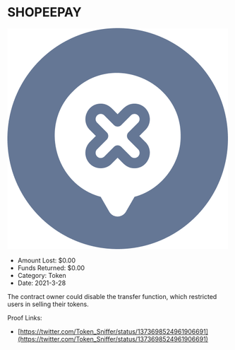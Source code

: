 # SHOPEEPAY
![SHOPEEPAY](/rektimages/SHOPEEPAY.png)
- Amount Lost: $0.00
- Funds Returned: $0.00
- Category: Token
- Date: 2021-3-28

The contract owner could disable the transfer function, which restricted users in selling their tokens.


Proof Links:
- [https://twitter.com/Token_Sniffer/status/1373698524961906691](https://twitter.com/Token_Sniffer/status/1373698524961906691)


